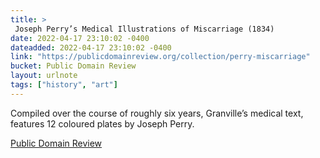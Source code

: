 ```yaml
---
title: > 
 Joseph Perry’s Medical Illustrations of Miscarriage (1834)
date: 2022-04-17 23:10:02 -0400
dateadded: 2022-04-17 23:10:02 -0400
link: "https://publicdomainreview.org/collection/perry-miscarriage"
bucket: Public Domain Review
layout: urlnote
tags: ["history", "art"]
--- 
```

Compiled over the course of roughly six years, Granville’s medical text, features 12 coloured plates by Joseph Perry.
 <!-- end excerpt --> 
<div class='bucket'><a class='internal-link' href='/buckets/public-domain-review'>Public Domain Review</a></div> 
